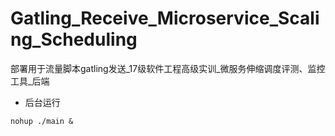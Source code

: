 # Gatling_Receive_Microservice_Scaling_Scheduling
部署用于流量脚本gatling发送_17级软件工程高级实训_微服务伸缩调度评测、监控工具_后端
- 后台运行
```
nohup ./main &
```